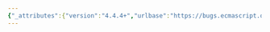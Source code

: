 ```yaml
---
{"_attributes":{"version":"4.4.4+","urlbase":"https://bugs.ecmascript.org/","maintainer":"dherman@mozilla.com"},"bug":{"bug_id":1194,"creation_ts":"2013-01-11 10:15:00 -0800","short_desc":"7.8.3: normal weight \":: one of\"","delta_ts":"2013-07-15 17:03:40 -0700","product":"Draft for 6th Edition","component":"editorial issue","version":"Rev 13: December 21, 2012 Draft","rep_platform":"All","op_sys":"All","bug_status":"RESOLVED","resolution":"FIXED","priority":"Normal","bug_severity":"minor","everconfirmed":true,"reporter":{"uid":"jmdyck","name":"Michael Dyck"},"assigned_to":{"uid":"allen","name":"Allen Wirfs-Brock"},"long_desc":[{"commentid":3118,"comment_count":0,"who":{"uid":"jmdyck","name":"Michael Dyck"},"bug_when":"2013-01-11 10:15:26 -0800","thetext":"In 7.8.3 \"Numeric Literals\",\nunder \"Syntax\",\nin the production for \"HexDigit\",\nthe colons and \"one of\" are in a normal weight font.\n\nChange them to a bold font."},{"commentid":3233,"comment_count":1,"who":{"uid":"allen","name":"Allen Wirfs-Brock"},"bug_when":"2013-02-25 16:25:04 -0800","thetext":"fixed in rev 14 editor's draft"},{"commentid":3353,"comment_count":2,"who":{"uid":"allen","name":"Allen Wirfs-Brock"},"bug_when":"2013-03-08 14:44:21 -0800","thetext":"in Rev 14 draft"},{"commentid":3424,"comment_count":3,"who":{"uid":"jmdyck","name":"Michael Dyck"},"bug_when":"2013-03-11 17:14:29 -0700","thetext":"The colons are now bold, but the \"one of\" still isn't."},{"commentid":4368,"comment_count":4,"who":{"uid":"allen","name":"Allen Wirfs-Brock"},"bug_when":"2013-07-11 16:41:47 -0700","thetext":"fixed in rev 16 editor's draft"},{"commentid":4433,"comment_count":5,"who":{"uid":"allen","name":"Allen Wirfs-Brock"},"bug_when":"2013-07-15 17:03:40 -0700","thetext":"fixed in rev16 draft.  July 15, 2013"}]}}
---
```

